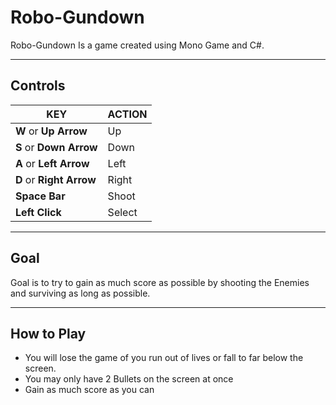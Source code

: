 # Robo-Gundown

Robo-Gundown Is a game created using Mono Game and C#.

---

## Controls

| KEY                      | ACTION |
| ------------------------ | ------ |
| **W** or **Up Arrow**    | Up     |
| **S** or **Down Arrow**  | Down   |
| **A** or **Left Arrow**  | Left   |
| **D** or **Right Arrow** | Right  |
| **Space Bar**            | Shoot  |
| **Left Click**           | Select |

---

## Goal

Goal is to try to gain as much score as possible by shooting the Enemies and surviving as long as possible.

---

## How to Play

* You will lose the game of you run out of lives or fall to far below the screen.
* You may only have 2 Bullets on the screen at once
* Gain as much score as you can
